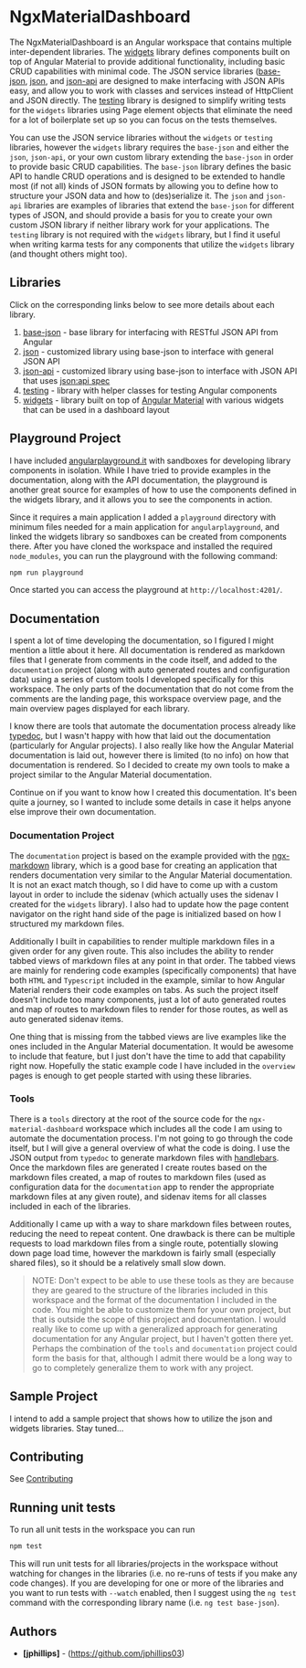 # NgxMaterialDashboard

The NgxMaterialDashboard is an Angular workspace that contains multiple inter-dependent libraries. The [widgets](widgets) library defines components built on top of Angular Material to provide additional functionality, including basic CRUD capabilities with minimal code. The JSON service libraries ([base-json](base-json), [json](json), and [json-api](json-api) are designed to make interfacing with JSON APIs easy, and allow you to work with classes and services instead of HttpClient and JSON directly. The [testing](testing) library is designed to simplify writing tests for the `widgets` libraries using Page element objects that eliminate the need for a lot of boilerplate set up so you can focus on the tests themselves.

You can use the JSON service libraries without the `widgets` or `testing` libraries, however the `widgets` library requires the `base-json` and either the `json`, `json-api`, or your own custom library extending the `base-json` in order to provide basic CRUD capabilities. The `base-json` library defines the basic API to handle CRUD operations and is designed to be extended to handle most (if not all) kinds of JSON formats by allowing you to define how to structure your JSON data and how to (des)serialize it. The `json` and `json-api` libraries are examples of libraries that extend the `base-json` for different types of JSON, and should provide a basis for you to create your own custom JSON library if neither library work for your applications. The `testing` library is not required with the `widgets` library, but I find it useful when writing karma tests for any components that utilize the `widgets` library (and thought others might too).

## Libraries

Click on the corresponding links below to see more details about each library.

1. [base-json](base-json) - base library for interfacing with RESTful JSON API from Angular
2. [json](json) - customized library using base-json to interface with general JSON API
3. [json-api](json-api) - customized library using base-json to interface with JSON API that uses [json:api spec](https://jsonapi.org)
4. [testing](testing) - library with helper classes for testing Angular components
5. [widgets](widgets) - library built on top of  [Angular Material](https://material.angular.io) with various widgets that can be used in a dashboard layout

## Playground Project

I have included [angularplayground.it](https://angularplayground.it) with sandboxes for developing library components in isolation. While I have tried to provide examples in the documentation, along with the API documentation, the playground is another great source for examples of how to use the components defined in the widgets library, and it allows you to see the components in action.

Since it requires a main application I added a `playground` directory with minimum files needed for a main application for `angularplayground`, and linked the widgets library so sandboxes can be created from components there. After you have cloned the workspace and installed the required `node_modules`, you can run the playground with the following command:

```bash
npm run playground
```

Once started you can access the playground at `http://localhost:4201/`.

## Documentation

I spent a lot of time developing the documentation, so I figured I might mention a little about it here. All documentation is rendered as markdown files that I generate from comments in the code itself, and added to the `documentation` project (along with auto generated routes and configuration data) using a series of custom tools I developed specifically for this workspace. The only parts of the documentation that do not come from the comments are the landing page, this workspace overview page, and the main overview pages displayed for each library.

I know there are tools that automate the documentation process already like [typedoc](https://typedoc.org/), but I wasn't happy with how that laid out the documentation (particularly for Angular projects). I also really like how the Angular Material documentation is laid out, however there is limited (to no info) on how that documentation is rendered. So I decided to create my own tools to make a project similar to the Angular Material documentation.

Continue on if you want to know how I created this documentation. It's been quite a journey, so I wanted to include some details in case it helps anyone else improve their own documentation.

### Documentation Project

The `documentation` project is based on the example provided with the [ngx-markdown](https://www.npmjs.com/package/ngx-markdown) library, which is a good base for creating an application that renders documentation very similar to the Angular Material documentation. It is not an exact match though, so I did have to come up with a custom layout in order to include the sidenav (which actually uses the sidenav I created for the `widgets` library). I also had to update how the page content navigator on the right hand side of the page is initialized based on how I structured my markdown files.

Additionally I built in capabilities to render multiple markdown files in a given order for any given route. This also includes the ability to render tabbed views of markdown files at any point in that order. The tabbed views are mainly for rendering code examples (specifically components) that have both `HTML` and `Typescript` included in the example, similar to how Angular Material renders their code examples on tabs. As such the project itself doesn't include too many components, just a lot of auto generated routes and map of routes to markdown files to render for those routes, as well as auto generated sidenav items.

One thing that is missing from the tabbed views are live examples like the ones included in the Angular Material documentation. It would be awesome to include that feature, but I just don't have the time to add that capability right now. Hopefully the static example code I have included in the `overview` pages is enough to get people started with using these libraries.

### Tools

There is a `tools` directory at the root of the source code for the `ngx-material-dashboard` workspace which includes all the code I am using to automate the documentation process. I'm not going to go through the code itself, but I will give a general overview of what the code is doing. I use the JSON output from `typedoc` to generate markdown files with [handlebars](https://handlebarsjs.com/). Once the markdown files are generated I create routes based on the markdown files created, a map of routes to markdown files (used as configuration data for the `documentation` app to render the appropriate markdown files at any given route), and sidenav items for all classes included in each of the libraries.

Additionally I came up with a way to share markdown files between routes, reducing the need to repeat content. One drawback is there can be multiple requests to load markdown files from a single route, potentially slowing down page load time, however the markdown is fairly small (especially shared files), so it should be a relatively small slow down.

> NOTE: Don't expect to be able to use these tools as they are because they are geared to the structure of the libraries included in this workspace and the format of the documentation I included in the code. You might be able to customize them for your own project, but that is outside the scope of this project and documentation. I would really like to come up with a generalized approach for generating documentation for any Angular project, but I haven't gotten there yet. Perhaps the combination of the `tools` and `documentation` project could form the basis for that, although I admit there would be a long way to go to completely generalize them to work with any project.

## Sample Project

I intend to add a sample project that shows how to utilize the json and widgets libraries. Stay tuned...

## Contributing

See [Contributing](https://github.com/ngx-material-dashboard/ngx-material-dashboard/CONTRIBUTING.md)

## Running unit tests

To run all unit tests in the workspace you can run

```bash
npm test
```

This will run unit tests for all libraries/projects in the workspace without watching for changes in the libraries (i.e. no re-runs of tests if you make any code changes). If you are developing for one or more of the libraries and you want to run tests with `--watch` enabled, then I suggest using the `ng test` command with the corresponding library name (i.e. `ng test base-json`).

## Authors

* **[jphillips]** - (https://github.com/jphillips03)
